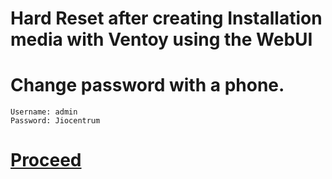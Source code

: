 # Hard Reset after creating Installation media with Ventoy using the WebUI
# Change password with a phone.
```
Username: admin
Password: Jiocentrum
```
# [Proceed](https://github.com/hookstdev/OmniGuides/blob/omni/OS/Linux/Garuda-Linux.asus.md)
